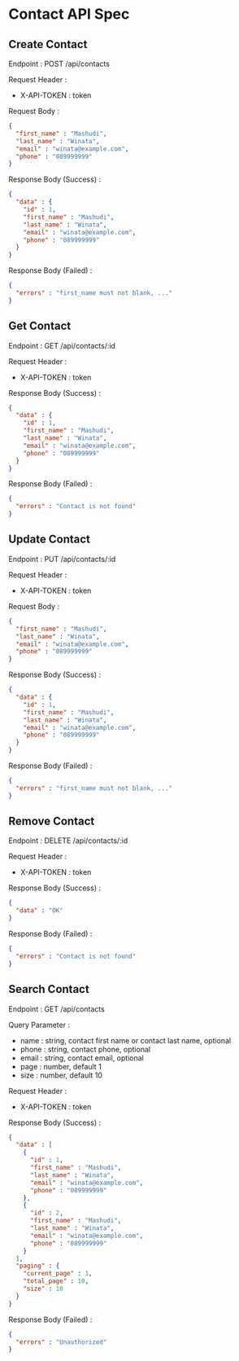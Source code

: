 # Contact API Spec

## Create Contact

Endpoint : POST /api/contacts

Request Header :

- X-API-TOKEN : token

Request Body :

```json
{
  "first_name" : "Mashudi",
  "last_name" : "Winata",
  "email" : "winata@example.com",
  "phone" : "089999999"
}
```

Response Body (Success) :

```json
{
  "data" : {
    "id" : 1,
    "first_name" : "Mashudi",
    "last_name" : "Winata",
    "email" : "winata@example.com",
    "phone" : "089999999"
  }
}
```

Response Body (Failed) :

```json
{
  "errors" : "first_name must not blank, ..."
}
```

## Get Contact

Endpoint : GET /api/contacts/:id

Request Header :

- X-API-TOKEN : token

Response Body (Success) :

```json
{
  "data" : {
    "id" : 1,
    "first_name" : "Mashudi",
    "last_name" : "Winata",
    "email" : "winata@example.com",
    "phone" : "089999999"
  }
}
```

Response Body (Failed) :

```json
{
  "errors" : "Contact is not found"
}
```

## Update Contact

Endpoint : PUT /api/contacts/:id

Request Header :

- X-API-TOKEN : token

Request Body :

```json
{
  "first_name" : "Mashudi",
  "last_name" : "Winata",
  "email" : "winata@example.com",
  "phone" : "089999999"
}
```

Response Body (Success) :

```json
{
  "data" : {
    "id" : 1,
    "first_name" : "Mashudi",
    "last_name" : "Winata",
    "email" : "winata@example.com",
    "phone" : "089999999"
  }
}
```

Response Body (Failed) :

```json
{
  "errors" : "first_name must not blank, ..."
}
```

## Remove Contact

Endpoint : DELETE /api/contacts/:id

Request Header :

- X-API-TOKEN : token

Response Body (Success) :

```json
{
  "data" : "OK"
}
```

Response Body (Failed) :

```json
{
  "errors" : "Contact is not found"
}
```

## Search Contact

Endpoint : GET /api/contacts

Query Parameter :

- name : string, contact first name or contact last name, optional
- phone : string, contact phone, optional
- email : string, contact email, optional
- page : number, default 1
- size : number, default 10

Request Header :

- X-API-TOKEN : token

Response Body (Success) :

```json
{
  "data" : [
    {
      "id" : 1,
      "first_name" : "Mashudi",
      "last_name" : "Winata",
      "email" : "winata@example.com",
      "phone" : "089999999"
    },
    {
      "id" : 2,
      "first_name" : "Mashudi",
      "last_name" : "Winata",
      "email" : "winata@example.com",
      "phone" : "089999999"
    }
  ],
  "paging" : {
    "current_page" : 1,
    "total_page" : 10,
    "size" : 10
  }
}
```

Response Body (Failed) :

```json
{
  "errors" : "Unauthorized"
}
```
